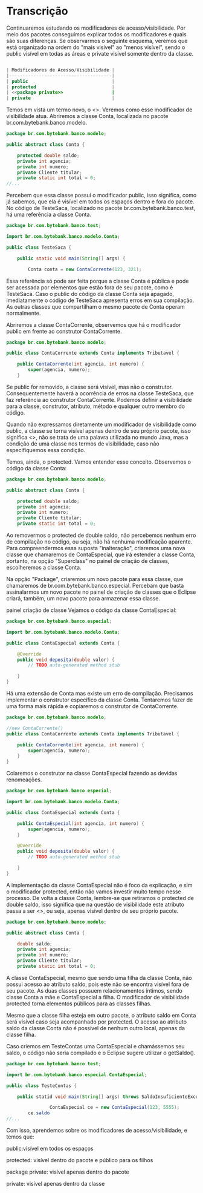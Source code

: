 # Transcrição

Continuaremos estudando os modificadores de acesso/visibilidade. Por meio 
dos pacotes conseguimos explicar todos os modificadores e quais são suas 
diferenças. Se observarmos o seguinte esquema, veremos que está organizado 
na ordem do "mais visível" ao "menos visível", sendo o public visível em 
todas as áreas e private visível somente dentro da classe.

```java

| Modificadores de Acesso/Visibilidade |
|--------------------------------------|
| public                               |
| protected                            |
| <<package private>>                  |
| private                              |

```

Temos em vista um termo novo, o <<package private>>. Veremos como esse 
modificador de visibilidade atua. Abriremos a classe Conta, localizada 
no pacote br.com.bytebank.banco.modelo.

```java
package br.com.bytebank.banco.modelo; 

public abstract class Conta { 

    protected double saldo;
    private int agencia;
    private int numero;
    private Cliente titular;
    private static int total = 0;
//...

```
Percebem que essa classe possui o modificador public, isso significa, como 
já sabemos, que ela é visível em todos os espaços dentro e fora do pacote.
No código de TesteSaca, localizado no pacote br.com.bytebank.banco.test, 
há uma referência a classe Conta.

```java
package br.com.bytebank.banco.test;

import br.com.bytebank.banco.modelo.Conta;

public class TesteSaca {

    public static void main(String[] args) { 

        Conta conta = new ContaCorrente(123, 321);

```

Essa referência só pode ser feita porque a classe Conta é pública e pode ser 
acessada por elementos que estão fora de seu pacote, como é TesteSaca. Caso o 
public do código da classe Conta seja apagado, imediatamente o código de 
TesteSaca apresenta erros em sua compilação. As outras classes que compartilham 
o mesmo pacote de Conta operam normalmente.

Abriremos a classe ContaCorrente, observemos que há o modificador public em frente 
ao construtor ContaCorrente.

```java
package br.com.bytebank.banco.modelo;

public class ContaCorrente extends Conta implements Tributavel { 

    public ContaCorrente(int agencia, int numero) {
        super(agencia, numero);
    }

```

Se public for removido, a classe será visível, mas não o construtor. Consequentemente 
haverá a ocorrência de erros na classe TesteSaca, que faz referência ao construtor 
ContaCorrente. Podemos definir a visibilidade para a classe, construtor, atributo, 
método e qualquer outro membro do código.

Quando não expressamos diretamente um modificador de visibilidade como public, a 
classe se torna visível apenas dentro de seu próprio pacote, isso significa <<package private>>, 
não se trata de uma palavra utilizada no mundo Java, mas a condição de uma classe nos termos de 
visibilidade, caso não especifiquemos essa condição.

Temos, ainda, o protected. Vamos entender esse conceito. Observemos o código da classe Conta:

```java
package br.com.bytebank.banco.modelo;

public abstract class Conta { 

    protected double saldo;
    private int agencia;
    private int numero;
    private Cliente titular; 
    private static int total = 0;

```
Ao removermos o protected de double saldo, não percebemos nenhum erro de compilação no código, 
ou seja, não há nenhuma modificação aparente. Para compreendermos essa suposta "inalteração", 
criaremos uma nova classe que chamaremos de ContaEspecial, que irá estender a classe Conta, 
portanto, na opção "Superclass" no painel de criação de classes, escolheremos a classe Conta.

Na opção "Package", criaremos um novo pacote para essa classe, que chamaremos de br.com.bytebank.banco.especial. 
Percebam que basta assinalarmos um novo pacote no painel de criação de classes que o Eclipse 
criará, também, um novo pacote para armazenar essa classe.

painel criação de classe
Vejamos o código da classe ContaEspecial:

```java
package br.com.bytebank.banco.especial;

import br.com.bytebank.banco.modelo.Conta;

public class ContaEspecial extends Conta { 

    @Override
    public void deposita(double valor) {
        // TODO auto-generated method stub 

    }
}

```

Há uma extensão de Conta mas existe um erro de compilação. Precisamos implementar o 
construtor específico da classe Conta. Tentaremos fazer de uma forma mais rápida e 
copiaremos o construtor de ContaCorrente.

```java
package br.com.bytebank.banco.modelo;

//new ContaCorrente()
public class ContaCorrente extends Conta implements Tributavel { 

    public ContaCorrente(int agencia, int numero) {
        super(agencia, numero);
    }
}
```

Colaremos o construtor na classe ContaEspecial fazendo as devidas renomeações.

```java
package br.com.bytebank.banco.especial;

import br.com.bytebank.banco.modelo.Conta;

public class ContaEspecial extends Conta { 

    public ContaEspecial(int agencia, int numero) {
        super(agencia, numero);
    }

    @Override
    public void deposita(double valor) {
        // TODO auto-generated method stub 

    }
}
```

A implementação da classe ContaEspecial não é foco da explicação, e sim o 
modificador protected, então não vamos investir muito tempo nesse processo. 
De volta a classe Conta, lembre-se que retiramos o protected de double saldo, 
isso significa que na questão de visibilidade este atributo passa a ser <<package private>>, 
ou seja, apenas visível dentro de seu próprio pacote.

```java
package br.com.bytebank.banco.modelo;

public abstract class Conta { 

    double saldo;
    private int agencia;
    private int numero;
    private Cliente titular; 
    private static int total = 0;
```

A classe ContaEspecial, mesmo que sendo uma filha da classe Conta, não possui acesso ao 
atributo saldo, pois este não se encontra visível fora de seu pacote. As duas classes 
possuem relacionamentos íntimos, sendo classe Conta a mãe e ContaEspecial a filha. O 
modificador de visibilidade protected torna elementos públicos para as classes filhas.

Mesmo que a classe filha esteja em outro pacote, o atributo saldo em Conta será visível 
caso seja acompanhado por protected. O acesso ao atributo saldo da classe Conta não é 
possível de nenhum outro local, apenas da classe filha.

Caso criemos em TesteContas uma ContaEspecial e chamássemos seu saldo, o código não seria 
compilado e o Eclipse sugere utilizar o getSaldo().

```java
package br.com.bytebank.banco.test;

import br.com.bytebank.banco.especial.ContaEspecial;

public class TesteContas { 

    public statid void main(String[] args) throws SaldoInsuficienteException{

                ContaEspecial ce = new ContaEspecial(123, 5555);
        ce.saldo 
//...
```
Com isso, aprendemos sobre os modificadores de acesso/visibilidade, e temos que:

public:visível em todos os espaços

protected: visível dentro do pacote e público para os filhos

package private: visível apenas dentro do pacote

private: visível apenas dentro da classe

